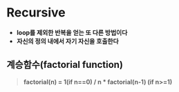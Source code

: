 Recursive
====================
* **loop를 제외한 반복을 얻는 또 다른 방법이다**
* **자신의 정의 내에서 자기 자신을 호출한다**

## 계승함수(factorial function)
> **factorial(n) = 1(if n==0) / n * factorial(n-1) (if n>=1)**
